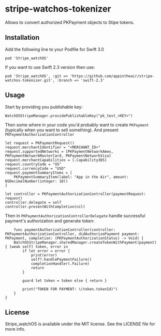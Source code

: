 # stripe-watchos-tokenizer
Allows to convert authorized PKPayment objects to Stipe tokens.

## Installation
Add the following line to your Podfile for Swift 3.0
```
pod 'Stripe_watchOS'
```
If you want to use Swift 2.3 version then use:
```
pod 'Stripe_watchOS', :git => 'https://github.com/appintheair/stripe-watchos-tokenizer.git', :branch => 'swift-2.3'
```

## Usage
Start by providing you publishable key:
```
WatchOSStripeManager.providePublishableKey("pk_test_<KEY>")
```

Then some where in your code you'd probably want to create `PKPayment` (typically when you want to sell something). And present `PKPaymentAuthorizationController`
```
let request = PKPaymentRequest()
request.merchantIdentifier = "<MERCHANT_ID>"
request.supportedNetworks = [PKPaymentNetworkAmex, PKPaymentNetworkMasterCard, PKPaymentNetworkVisa]
request.merchantCapabilities = [.Capability3DS]
request.countryCode = "US"
request.currencyCode = "USD"
request.paymentSummaryItems = [
    PKPaymentSummaryItem(label: "App in the Air", amount: NSDecimalNumber(integer: 10))
]

let controller = PKPaymentAuthorizationController(paymentRequest: request)
controller.delegate = self
controller.presentWithCompletion(nil)
```
Then in `PKPaymentAuthorizationControllerDelegate` handle successful payment's authorization and generate token:
```
    func paymentAuthorizationController(controller: PKPaymentAuthorizationController, didAuthorizePayment payment: PKPayment, completion: (PKPaymentAuthorizationStatus) -> Void) {
    WatchOSStripeManager.sharedManager.createTokenWithPayment(payment) { [weak self] token, error in
        if let error = error {
            print(error)
            self?.handlePaymentFailure()
            completionHandler(.Failure)
            return
        }

        guard let token = token else { return }

        print("TOKEN FOR PAYMENT: \(token.tokenId)")
    }
}
```
## License

Stripe_watchOS is available under the MIT license. See the LICENSE file for more info.
